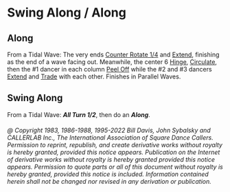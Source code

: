 
# Swing Along / Along

## Along

From a Tidal Wave: The very ends [Counter Rotate 1/4](../a2/box_counter_rotate.md) and
[Extend](../b2/extend.md),
finishing as the end of a wave facing out. Meanwhile, the center 6 [Hinge](../ms/hinge.md),
[Circulate](../b1/circulate.md), then the #1 dancer in each column
[Peel Off](../plus/peel_off.md) while the #2 and #3
dancers [ Extend](../b2/extend.md) and [Trade](../b2/trade.md) with each other.
Finishes in Parallel Waves.

## Swing Along

From a Tidal Wave:
***All Turn 1/2***, then do an
***Along***.

###### @ Copyright 1983, 1986-1988, 1995-2022 Bill Davis, John Sybalsky and CALLERLAB Inc., The International Association of Square Dance Callers. Permission to reprint, republish, and create derivative works without royalty is hereby granted, provided this notice appears. Publication on the Internet of derivative works without royalty is hereby granted provided this notice appears. Permission to quote parts or all of this document without royalty is hereby granted, provided this notice is included. Information contained herein shall not be changed nor revised in any derivation or publication.

<!-- Parts
SwingAlong1
SwingAlong2
-->